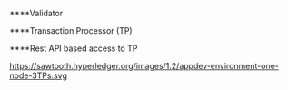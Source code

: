 ****Validator

****Transaction Processor (TP)

****Rest API based access to TP

https://sawtooth.hyperledger.org/images/1.2/appdev-environment-one-node-3TPs.svg